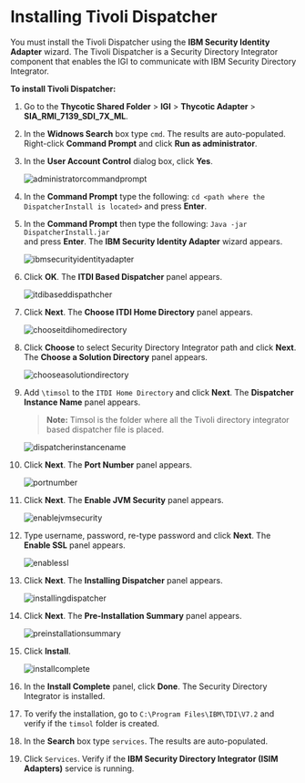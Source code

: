 [title]: # (Installing Tivoli Dispatcher)
[tags]: # (introduction)
[priority]: # (5)
# Installing Tivoli Dispatcher

You must install the Tivoli Dispatcher using the __IBM Security Identity Adapter__ wizard. The Tivoli Dispatcher is a Security Directory Integrator component that enables the IGI to communicate with IBM Security Directory Integrator.

__To install Tivoli Dispatcher:__

1. Go to the __Thycotic Shared Folder__ > __IGI__ > __Thycotic Adapter__ > __SIA_RMI_7139_SDI_7X_ML__.
1. In the __Widnows Search__ box type `cmd`. The results are auto-populated. Right-click __Command Prompt__ and click __Run as administrator__.
1. In the __User Account Control__ dialog box, click __Yes__.

   ![administratorcommandprompt](images/administratorcommandprompt.png)
1. In the __Command Prompt__ type the following:
`cd <path where the DispatcherInstall is located>` and press __Enter__.
1. In the __Command Prompt__ then type the following:
`Java -jar DispatcherInstall.jar`  
and press __Enter__. The __IBM Security Identity Adapter__ wizard appears.

   ![ibmsecurityidentityadapter](images/ibmsecurityidentityadapter.png)
1. Click __OK__. The __ITDI Based Dispatcher__ panel appears.

   ![itdibaseddispathcher](images/itdibaseddispathcher.png)
1. Click __Next__. The __Choose ITDI Home Directory__ panel appears.

   ![chooseitdihomedirectory](images/chooseitdihomedirectory.png)
1. Click __Choose__ to select Security Directory Integrator path and click __Next__. The __Choose a Solution Directory__ panel appears.

   ![chooseasolutiondirectory](images/chooseasolutiondirectory.png)
1. Add `\timsol` to the `ITDI Home Directory` and click __Next__. The __Dispatcher Instance Name__ panel appears.

   >**Note:** Timsol is the folder where all the Tivoli directory integrator based dispatcher file is placed.

   ![dispatcherinstancename](images/dispatcherinstancename.png)
1. Click __Next__. The __Port Number__ panel appears.

   ![portnumber](images/portnumber.png)
1. Click __Next__. The __Enable JVM Security__ panel appears.

   ![enablejvmsecurity](images/enablejvmsecurity.png)
1. Type username, password, re-type  password and click __Next__. The __Enable SSL__ panel appears.

   ![enablessl](images/enablessl.png)
1. Click __Next__. The __Installing Dispatcher__ panel appears.

   ![installingdispatcher](images/installingdispatcher.png)
1. Click __Next__. The __Pre-Installation Summary__ panel appears.

   ![preinstallationsummary](images/preinstallationsummary.png)
1. Click __Install__.

     ![installcomplete](images/installcomplete.png)
1. In the __Install Complete__ panel, click __Done__. The Security Directory Integrator is installed.
1. To verify the installation, go to `C:\Program Files\IBM\TDI\V7.2` and verify if the `timsol` folder is created.
1. In the __Search__ box type `services`. The results are auto-populated.
1. Click `Services`. Verify if the __IBM Security Directory Integrator (ISIM Adapters)__ service is running.
